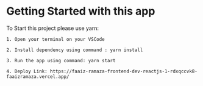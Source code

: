 # Getting Started with this app

To Start this project please use yarn:

 `1. Open your terminal on your VSCode`

 `2. Install dependency using command : yarn install`

 `3. Run the app using command: yarn start`

 `4. Deploy Link: https://faaiz-ramaza-frontend-dev-reactjs-1-rdxqccvk8-faaizramaza.vercel.app/ `
